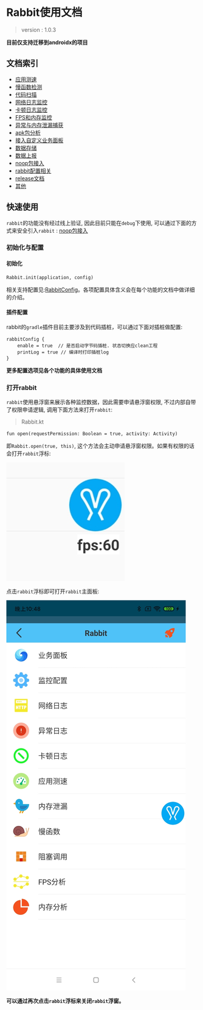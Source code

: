 # Rabbit使用文档

>version : 1.0.3

**目前仅支持迁移到androidx的项目**

## 文档索引

- [应用测速](./speed-monitor.md)
- [慢函数检测](./slow-method-monitor.md)
- [代码扫描](./block-code-monitor.md)
- [网络日志监控](./net-log-monitor.md)
- [卡顿日志监控](./block-log-monitor.md)
- [FPS和内存监控](./memory-fps-monitor.md)
- [异常与内存泄漏捕获](./exception-leak.md)
- [apk包分析](./app-analyzer.md)
- [接入自定义业务面板](./custom-page.md)
- [数据存储](./storage.md)
- [数据上报](./data-report.md)
- [noop包接入](./noop-document.md)
- [rabbit配置相关](./rabbit-config.md)
- [release文档](./release/release-1.0.md)
- [其他](./others.md)

## 快速使用

`rabbit`的功能没有经过线上验证, 因此目前只能在`debug`下使用, 可以通过下面的方式来安全引入`rabbit` : [noop包接入](./noop-document.md)

### 初始化与配置

#### 初始化

```
Rabbit.init(application, config)
```

相关支持配置见:[RabbitConfig](https://github.com/SusionSuc/rabbit-client/blob/master/rabbit-base/src/main/java/com/susion/rabbit/base/config/RabbitConfig.kt)。各项配置具体含义会在每个功能的文档中做详细的介绍。

#### 插件配置

rabbit的`gradle`插件目前主要涉及到代码插桩，可以通过下面对插桩做配置:

```
rabbitConfig {
    enable = true  // 是否启动字节码插桩. 状态切换应clean工程
    printLog = true // 编译时打印插桩log
}
```

**更多配置选项见各个功能的具体使用文档**

### 打开rabbit

`rabbit`使用悬浮窗来展示各种监控数据，因此需要申请悬浮窗权限, 不过内部自带了权限申请逻辑, 调用下面方法来打开`rabbit`:

>Rabbit.kt
```
fun open(requestPermission: Boolean = true, activity: Activity)
```

即`Rabbit.open(true, this)`, 这个方法会主动申请悬浮窗权限。如果有权限的话会打开`rabbit`浮标:

![](./pic/fps.jpg)

点击`rabbit`浮标即可打开`rabbit`主面板:

![](./pic/entry.jpg)

**可以通过再次点击`rabbit`浮标来关闭`rabbit`浮窗。**









